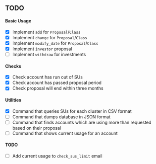 TODO
---

#### Basic Usage

- [X] Implement `add` for `Proposal`/`Class`
- [X] Implement `change` for `Proposal`/`Class`
- [X] Implement `modify_date` for `Proposal`/`Class`
- [X] Implement `investor` proposal
- [ ] Implement `withdraw` for investments

#### Checks

- [X] Check account has run out of SUs
- [X] Check account has passed proposal period
- [X] Check proposal will end within three months

#### Utilities

- [X] Command that queries SUs for each cluster in CSV format
- [ ] Command that dumps database in JSON format
- [ ] Command that finds accounts which are using more than requested based on
  their proposal
- [ ] Command that shows current usage for an account

#### TODO

- [ ] Add current usage to `check_sus_limit` email
